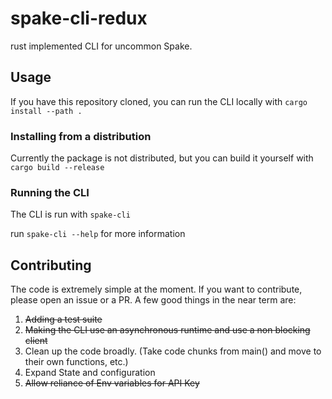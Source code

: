 # spake-cli-redux
rust implemented CLI for uncommon Spake. 


## Usage
    
If you have this repository cloned, you can run the CLI  locally with ```cargo install --path .```

### Installing from a distribution
Currently the package is not distributed, but you can build it yourself with ```cargo build --release```

### Running the CLI
The CLI is run with ```spake-cli```

run ```spake-cli --help``` for more information


## Contributing
The code is extremely simple at the moment. If you want to contribute, please open an issue or a PR.
A few good things in the near term are: 
1) ~~Adding a test suite~~
2) ~~Making the CLI use an asynchronous runtime and use a non blocking client~~
3) Clean up the code broadly. (Take code chunks from main() and move to their own functions, etc.)
4) Expand State and configuration
5) ~~Allow reliance of Env variables for API Key~~
